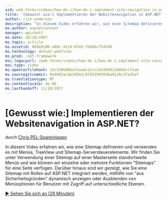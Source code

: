 ```yaml
---
uid: web-forms/videos/how-do-i/how-do-i-implement-site-navigation-in-aspnet
title: '[Gewusst wie:] Implementieren der Websitenavigation in ASP.NET? | Microsoft-Dokumentation'
author: rick-anderson
description: "In diesem Video erfahren wir, wie eine Sitemap definieren und verwenden es mit Menüs, TreeView und Sitemap-Serversteuerelemente. Erfahren Sie, wie eine Sitemap auf einer Masterseite verwendet..."
ms.author: aspnetcontent
manager: wpickett
ms.date: 10/18/2007
ms.topic: article
ms.assetid: 889e8100-a80c-41c0-bfeb-7d466c754548
ms.technology: dotnet-webforms
ms.prod: .net-framework
msc.legacyurl: /web-forms/videos/how-do-i/how-do-i-implement-site-navigation-in-aspnet
msc.type: video
ms.openlocfilehash: 1dc3386d8ba15aadca11cc624938120dd4cc51a6
ms.sourcegitcommit: 9a9483aceb34591c97451997036a9120c3fe2baf
ms.translationtype: MT
ms.contentlocale: de-DE
ms.lasthandoff: 11/10/2017
---
```

<a name="how-do-i-implement-site-navigation-in-aspnet"></a>[Gewusst wie:] Implementieren der Websitenavigation in ASP.NET?
====================
durch [Chris PEL-Spareinlagen](https://twitter.com/chrispels)

In diesem Video erfahren wir, wie eine Sitemap definieren und verwenden es mit Menüs, TreeView und Sitemap-Serversteuerelemente. Wir finden Sie unter Verwendung einer Sitemap auf einer Masterseite standortweite Menüs und wie können wir einzelne oder mehrere Funktionen "Sitemaps" für eine Seite verfügen. Darüber hinaus sind wir gezeigt, wie Sie eine Sitemap mit Rollen auf ASP.NET integriert werden, mithilfe von "aus Sicherheitsgründen" dynamisch anzeigen oder Ausblenden von Menüoptionen für Benutzer mit Zugriff auf unterschiedliche Ebenen.

[&#9654; Sehen Sie sich an (29 Minuten)](https://channel9.msdn.com/Blogs/ASP-NET-Site-Videos/how-do-i-implement-site-navigation-in-aspnet)
